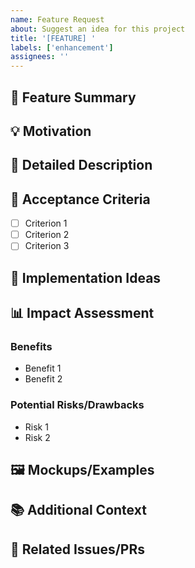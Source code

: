 ```yaml
---
name: Feature Request
about: Suggest an idea for this project
title: '[FEATURE] '
labels: ['enhancement']
assignees: ''
---
```


## 🚀 Feature Summary
<!-- A clear and concise description of what you want to happen -->

## 💡 Motivation
<!-- Is your feature request related to a problem? Please describe. -->
<!-- A clear and concise description of what the problem is. Ex. I'm always frustrated when [...] -->

## 📝 Detailed Description
<!-- A clear and concise description of what you want to happen -->

## 🎯 Acceptance Criteria
<!-- Define what needs to be implemented for this feature to be considered complete -->
- [ ] Criterion 1
- [ ] Criterion 2
- [ ] Criterion 3

## 🔧 Implementation Ideas
<!-- Describe alternatives you've considered or implementation suggestions -->

## 📊 Impact Assessment
### Benefits
- Benefit 1
- Benefit 2

### Potential Risks/Drawbacks
- Risk 1
- Risk 2

## 🖼️ Mockups/Examples
<!-- If applicable, add mockups, diagrams, or examples to help explain your feature -->

## 📚 Additional Context
<!-- Add any other context, screenshots, or examples about the feature request here -->

## 🔗 Related Issues/PRs
<!-- Link any related issues or pull requests -->
